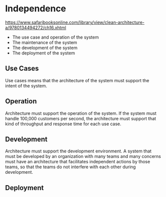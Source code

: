 # Independence

https://www.safaribooksonline.com/library/view/clean-architecture-a/9780134494272/ch16.xhtml

- The use case and operation of the system
- The maintenance of the system
- The development of the system
- The deployment of the system

## Use Cases

Use cases means that the architecture of the system must support the intent of the system.

## Operation

Architecture must support the operation of the system. If the system must handle 100,000 customers per second, the architecture must support that kind of throughput and response time for each use case.

## Development

Architecture must support the development environment.
A system that must be developed by an organization with many teams and many concerns must have an architecture that facilitates independent actions by those teams, so that the teams do not interfere with each other during development.

## Deployment
